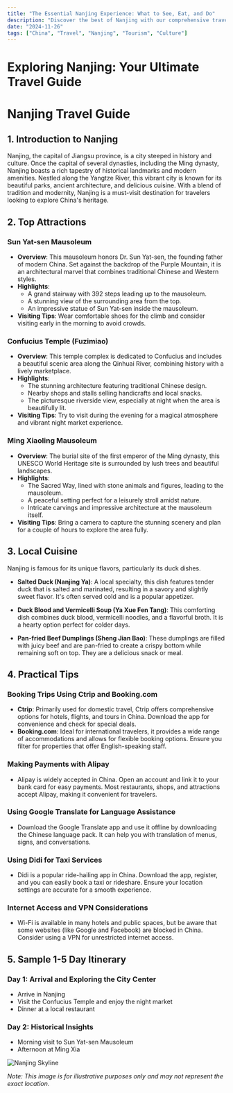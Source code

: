 ```yaml
---
title: "The Essential Nanjing Experience: What to See, Eat, and Do"
description: "Discover the best of Nanjing with our comprehensive travel guide. Explore top attractions, savor local cuisine, and get insider tips for an unforgettable Chinese adventure."
date: "2024-11-26"
tags: ["China", "Travel", "Nanjing", "Tourism", "Culture"]
---
```


# Exploring Nanjing: Your Ultimate Travel Guide

# Nanjing Travel Guide

## 1. Introduction to Nanjing
Nanjing, the capital of Jiangsu province, is a city steeped in history and culture. Once the capital of several dynasties, including the Ming dynasty, Nanjing boasts a rich tapestry of historical landmarks and modern amenities. Nestled along the Yangtze River, this vibrant city is known for its beautiful parks, ancient architecture, and delicious cuisine. With a blend of tradition and modernity, Nanjing is a must-visit destination for travelers looking to explore China's heritage.

## 2. Top Attractions

### Sun Yat-sen Mausoleum
- **Overview**: This mausoleum honors Dr. Sun Yat-sen, the founding father of modern China. Set against the backdrop of the Purple Mountain, it is an architectural marvel that combines traditional Chinese and Western styles.
- **Highlights**:
  - A grand stairway with 392 steps leading up to the mausoleum.
  - A stunning view of the surrounding area from the top.
  - An impressive statue of Sun Yat-sen inside the mausoleum.
- **Visiting Tips**: Wear comfortable shoes for the climb and consider visiting early in the morning to avoid crowds.

### Confucius Temple (Fuzimiao)
- **Overview**: This temple complex is dedicated to Confucius and includes a beautiful scenic area along the Qinhuai River, combining history with a lively marketplace.
- **Highlights**:
  - The stunning architecture featuring traditional Chinese design.
  - Nearby shops and stalls selling handicrafts and local snacks.
  - The picturesque riverside view, especially at night when the area is beautifully lit.
- **Visiting Tips**: Try to visit during the evening for a magical atmosphere and vibrant night market experience.

### Ming Xiaoling Mausoleum
- **Overview**: The burial site of the first emperor of the Ming dynasty, this UNESCO World Heritage site is surrounded by lush trees and beautiful landscapes.
- **Highlights**:
  - The Sacred Way, lined with stone animals and figures, leading to the mausoleum.
  - A peaceful setting perfect for a leisurely stroll amidst nature.
  - Intricate carvings and impressive architecture at the mausoleum itself.
- **Visiting Tips**: Bring a camera to capture the stunning scenery and plan for a couple of hours to explore the area fully.

## 3. Local Cuisine
Nanjing is famous for its unique flavors, particularly its duck dishes.

- **Salted Duck (Nanjing Ya)**: A local specialty, this dish features tender duck that is salted and marinated, resulting in a savory and slightly sweet flavor. It's often served cold and is a popular appetizer.
  
- **Duck Blood and Vermicelli Soup (Ya Xue Fen Tang)**: This comforting dish combines duck blood, vermicelli noodles, and a flavorful broth. It is a hearty option perfect for colder days.
  
- **Pan-fried Beef Dumplings (Sheng Jian Bao)**: These dumplings are filled with juicy beef and are pan-fried to create a crispy bottom while remaining soft on top. They are a delicious snack or meal.

## 4. Practical Tips

### Booking Trips Using Ctrip and Booking.com
- **Ctrip**: Primarily used for domestic travel, Ctrip offers comprehensive options for hotels, flights, and tours in China. Download the app for convenience and check for special deals.
- **Booking.com**: Ideal for international travelers, it provides a wide range of accommodations and allows for flexible booking options. Ensure you filter for properties that offer English-speaking staff.

### Making Payments with Alipay
- Alipay is widely accepted in China. Open an account and link it to your bank card for easy payments. Most restaurants, shops, and attractions accept Alipay, making it convenient for travelers.

### Using Google Translate for Language Assistance
- Download the Google Translate app and use it offline by downloading the Chinese language pack. It can help you with translation of menus, signs, and conversations.

### Using Didi for Taxi Services
- Didi is a popular ride-hailing app in China. Download the app, register, and you can easily book a taxi or rideshare. Ensure your location settings are accurate for a smooth experience.

### Internet Access and VPN Considerations
- Wi-Fi is available in many hotels and public spaces, but be aware that some websites (like Google and Facebook) are blocked in China. Consider using a VPN for unrestricted internet access.

## 5. Sample 1-5 Day Itinerary

### Day 1: Arrival and Exploring the City Center
- Arrive in Nanjing
- Visit the Confucius Temple and enjoy the night market
- Dinner at a local restaurant

### Day 2: Historical Insights
- Morning visit to Sun Yat-sen Mausoleum
- Afternoon at Ming Xia

<img src="https://source.unsplash.com/1600x900/?Nanjing,cityscape" alt="Nanjing Skyline" loading="lazy">

*Note: This image is for illustrative purposes only and may not represent the exact location.*


